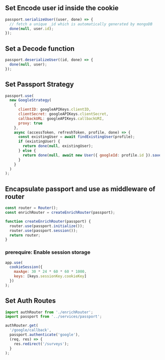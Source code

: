 ## Set Encode user id inside the cookie

```js
passport.serializeUser((user, done) => {
  // fetch a unique _id which is automatically generated by mongoDB
  done(null, user.id);
});
```

## Set a Decode function

```js
passport.deserializeUser((id, done) => {
  done(null, user);
});
```

## Set Passport Strategy

```js
passport.use(
  new GoogleStrategy(
    {
      clientID: googleAPIKeys.clientID,
      clientSecret: googleAPIKeys.clientSecret,
      callbackURL: googleAPIKeys.callbackURI,
      proxy: true
    },
    async (accessToken, refreshToken, profile, done) => {
      const existingUser = await findExistingUser(profile);
      if (existingUser) {
        return done(null, existingUser);
      } else {
        return done(null, await new User({ googleId: profile.id }).save());
      }
    }
  )
);
```

## Encapsulate passport and use as middleware of router

```js
const router = Router();
const enrichRouter = createEnrichRouter(passport);

function createEnrichRouter(passport) {
  router.use(passport.initialize());
  router.use(passport.session());
  return router;
}
```

### prerequire: Enable session storage

```js
app.use(
  cookieSession({
    maxAge: 30 * 24 * 60 * 60 * 1000,
    keys: [keys.sessionKey.cookieKey]
  })
);
```

## Set Auth Routes

```js
import authRouter from './enrichRouter';
import passport from '../services/passport';

authRouter.get(
  '/google/callback',
  passport.authenticate('google'),
  (req, res) => {
    res.redirect('/surveys');
  }
);
```
